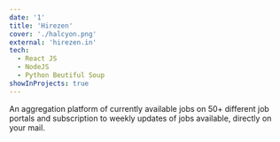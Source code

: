 ```yaml
---
date: '1'
title: 'Hirezen'
cover: './halcyon.png'
external: 'hirezen.in'
tech:
  - React JS
  - NodeJS
  - Python Beutiful Soup
showInProjects: true
---
```


An aggregation platform of currently available jobs on 50+ different job portals and subscription to weekly updates of jobs available, directly on your mail.
